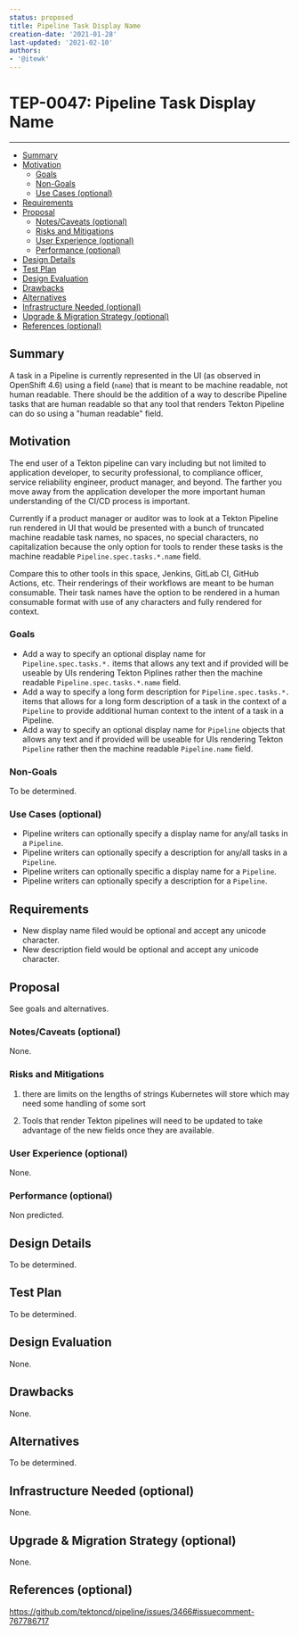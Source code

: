 ```yaml
---
status: proposed
title: Pipeline Task Display Name
creation-date: '2021-01-28'
last-updated: '2021-02-10'
authors:
- '@itewk'
---
```


# TEP-0047: Pipeline Task Display Name
---


<!-- toc -->
- [Summary](#summary)
- [Motivation](#motivation)
  - [Goals](#goals)
  - [Non-Goals](#non-goals)
  - [Use Cases (optional)](#use-cases-optional)
- [Requirements](#requirements)
- [Proposal](#proposal)
  - [Notes/Caveats (optional)](#notescaveats-optional)
  - [Risks and Mitigations](#risks-and-mitigations)
  - [User Experience (optional)](#user-experience-optional)
  - [Performance (optional)](#performance-optional)
- [Design Details](#design-details)
- [Test Plan](#test-plan)
- [Design Evaluation](#design-evaluation)
- [Drawbacks](#drawbacks)
- [Alternatives](#alternatives)
- [Infrastructure Needed (optional)](#infrastructure-needed-optional)
- [Upgrade &amp; Migration Strategy (optional)](#upgrade--migration-strategy-optional)
- [References (optional)](#references-optional)
<!-- /toc -->

## Summary

A task in a Pipeline is currently represented in the UI (as observed in OpenShift 4.6)
using a field (`name`) that is meant to be machine readable, not human readable.
There should be the addition of a way to describe Pipeline tasks that are human readable
so that any tool that renders Tekton Pipeline can do so using a "human readable" field.

## Motivation

The end user of a Tekton pipeline can vary including but not limited to
application developer, to security professional, to compliance officer,
service reliability engineer, product manager, and beyond. The farther
you move away from the application developer the more important human
understanding of the CI/CD process is important.

Currently if a product manager or auditor was to look at a Tekton Pipeline run rendered in UI
that would be presented with a bunch of truncated machine readable task names, no spaces,
no special characters, no capitalization because the only option for tools to render these tasks
is the machine readable `Pipeline.spec.tasks.*.name` field.

Compare this to other tools in this space, Jenkins, GitLab CI, GitHub Actions, etc.
Their renderings of their workflows are meant to be human consumable. Their task names have
the option to be rendered in a human consumable format with use of any characters and fully
rendered for context.

### Goals

* Add a way to specify an optional display name for `Pipeline.spec.tasks.*.` items that allows
  any text and if provided will be useable by UIs rendering Tekton Piplines rather then the
  machine readable `Pipeline.spec.tasks.*.name` field.
* Add a way to specify a long form description for `Pipeline.spec.tasks.*.` items that allows for a
  long form description of a task in the context of a `Pipeline` to provide additional
  human context to the intent of a task in a Pipeline.
* Add a way to specify an optional display name for `Pipeline` objects that allows any text
  and if provided will be useable for UIs rendering Tekton `Pipeline` rather then the
  machine readable `Pipeline.name` field.
### Non-Goals

To be determined.

### Use Cases (optional)

* Pipeline writers can optionally specify a display name for any/all tasks in a `Pipeline`.
* Pipeline writers can optionally specify a description for any/all tasks in a `Pipeline`.
* Pipeline writers can optionally specific a display name for a `Pipeline`.
* Pipeline writers can optionally specify a description for a `Pipeline`.
## Requirements

* New display name filed would be optional and accept any unicode character.
* New description field would be optional and accept any unicode character.

## Proposal

See goals and alternatives.
### Notes/Caveats (optional)

None.
### Risks and Mitigations

1. there are limits on the lengths of strings Kubernetes will store which may need some handling
of some sort

2. Tools that render Tekton pipelines will need to be updated to take advantage of the new
fields once they are available.
### User Experience (optional)

None.

### Performance (optional)

Non predicted.

## Design Details

To be determined.

## Test Plan

To be determined.

## Design Evaluation
None.

## Drawbacks
None.

## Alternatives

To be determined.

## Infrastructure Needed (optional)
None.

## Upgrade & Migration Strategy (optional)
None.

## References (optional)
https://github.com/tektoncd/pipeline/issues/3466#issuecomment-767786717